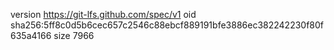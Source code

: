 version https://git-lfs.github.com/spec/v1
oid sha256:5ff8c0d5b6cec657c2546c88ebcf889191bfe3886ec382242230f80f635a4166
size 7966
